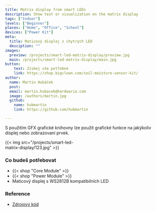 ```yaml
---
title: Matrix display from smart LEDs
description: Show text or visualization on the matrix display
tags: ["Indoor"]
levels: ["Beginner"]
places: ["Home", "Office", "School"]
devices: ["Power Kit"]
meta:
  title: Maticový displej z chytrých LED
  desciption: ""
images:
  preview: /projects/smart-led-matrix-display/preview.jpg
  main: /projects/smart-led-matrix-display/main.jpg
button:
    text: Získej vše potřebné
    link: https://shop.bigclown.com/soil-moisture-sensor-kit/
author:
  name: Martin Hubáček
  post:
  email: martin.hubacek@hardwario.com
  image: /authors/martin.jpg
  github:
    name: hubmartin
    link: https://github.com/hubmartin

---
```


S použitím GFX grafické knihovny lze použít grafické funkce na jakýkoliv displej nebo zobrazovaní prvek.

<div style="width:50%">
{{< img src="/projects/smart-led-matrix-display/123.jpg" >}}
</div>

### Co budeš potřebovat

* {{< shop "Core Module" >}}
* {{< shop "Power Module" >}}
* Maticový displej s WS2812B kompatibilních LED

### Reference

* [Zdrojový kód](https://github.com/hubmartin/bcf-grid-eye-display)
